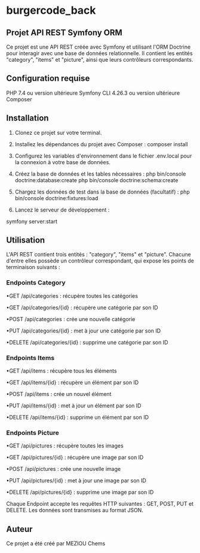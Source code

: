 # burgercode_back

## Projet API REST Symfony ORM
Ce projet est une API REST créée avec Symfony et utilisant l'ORM Doctrine pour interagir avec une base de données relationnelle. Il contient les entités "category", "items" et "picture", ainsi que leurs contrôleurs correspondants.

## Configuration requise

PHP 7.4 ou version ultérieure
Symfony CLI 4.26.3 ou version ultérieure
Composer


## Installation
1. Clonez ce projet sur votre terminal. 

2. Installez les dépendances du projet avec Composer :
composer install

3. Configurez les variables d'environnement dans le fichier .env.local pour la connexion à votre base de données.

4. Créez la base de données et les tables nécessaires :
php bin/console doctrine:database:create
php bin/console doctrine:schema:create

5. Chargez les données de test dans la base de données (facultatif) :
php bin/console doctrine:fixtures:load

6. Lancez le serveur de développement :

symfony server:start


## Utilisation

L'API REST contient trois entités : "category", "items" et "picture". Chacune d'entre elles possède un contrôleur correspondant, qui expose les points de terminaison suivants :

### Endpoints Category
•GET /api/categories : récupère toutes les catégories

•GET /api/categories/{id} : récupère une catégorie par son ID

•POST /api/categories : crée une nouvelle catégorie

•PUT /api/categories/{id} : met à jour une catégorie par son ID

•DELETE /api/categories/{id} : supprime une catégorie par son ID


### Endpoints Items
•GET /api/items : récupère tous les éléments

•GET /api/items/{id} : récupère un élément par son ID

•POST /api/items : crée un nouvel élément

•PUT /api/items/{id} : met à jour un élément par son ID

•DELETE /api/items/{id} : supprime un élément par son ID


### Endpoints Picture
•GET /api/pictures : récupère toutes les images

•GET /api/pictures/{id} : récupère une image par son ID

•POST /api/pictures : crée une nouvelle image

•PUT /api/pictures/{id} : met à jour une image par son ID

•DELETE /api/pictures/{id} : supprime une image par son ID


Chaque Endpoint accepte les requêtes HTTP suivantes : GET, POST, PUT et DELETE. Les données sont transmises au format JSON.


## Auteur
Ce projet a été créé par MEZIOU Chems
